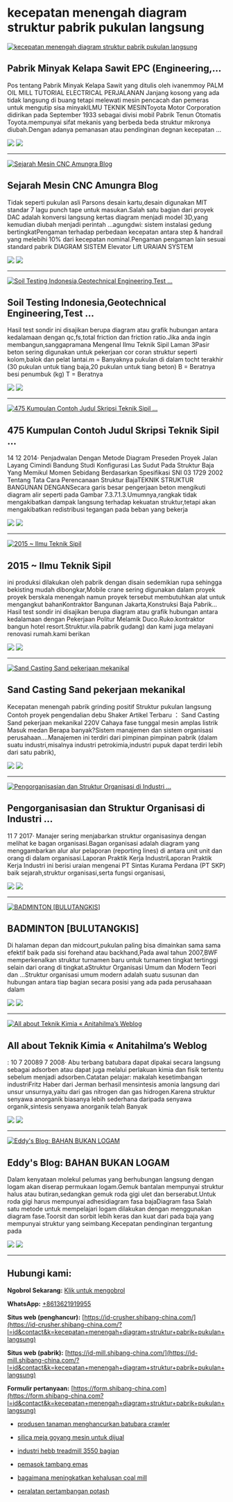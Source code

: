 # kecepatan menengah diagram struktur pabrik pukulan langsung

<a href="https://swt.shibang-china.com/?l=id&img&k=kecepatan+menengah+diagram+struktur+pabrik+pukulan+langsung" target="_blank">![kecepatan menengah diagram struktur pabrik pukulan langsung](http://static.shibang-china.com/all-800x300/954.jpg)</a>

## Pabrik Minyak Kelapa Sawit EPC (Engineering,…
Pos tentang Pabrik Minyak Kelapa Sawit yang ditulis oleh ivanemmoy PALM OIL MILL TUTORIAL ELECTRICAL PERJALANAN Janjang kosong yang ada tidak langsung di buang tetapi melewati mesin pencacah dan pemeras untuk mengutip sisa minyakILMU TEKNIK MESINToyota Motor Corporation didirikan pada September 1933 sebagai divisi mobil Pabrik Tenun Otomatis Toyota.mempunyai sifat mekanis yang berbeda beda struktur mikronya diubah.Dengan adanya pemanasan atau pendinginan degnan kecepatan …


<a href="https://whatsapp.shibangsoft.com/WhatsApp.php" target="_blank" title="WhatsApp">![](http://static.shibang-china.com/icon/whatsapp.png)</a> <a href="https://swt.shibang-china.com/?l=id&icon&k=kecepatan+menengah+diagram+struktur+pabrik+pukulan+langsung" target="_blank">![](http://static.shibang-china.com/icon/chat-id.png)</a>

---

<a href="https://swt.shibang-china.com/?l=id&img&k=kecepatan+menengah+diagram+struktur+pabrik+pukulan+langsung" target="_blank">![Sejarah Mesin CNC Amungra Blog](http://static.shibang-china.com/all-800x300/323.jpg)</a>

## Sejarah Mesin CNC Amungra Blog
Tidak seperti pukulan asli Parsons desain kartu,desain digunakan MIT standar 7 lagu punch tape untuk masukan.Salah satu bagian dari proyek DAC adalah konversi langsung kertas diagram menjadi model 3D,yang kemudian diubah menjadi perintah …agungdwi: sistem instalasi gedung bertingkatPengaman terhadap perbedaan kecepatan antara step & handrail yang melebihi 10% dari kecepatan nominal.Pengaman pengaman lain sesuai standard pabrik DIAGRAM SISTEM Elevator Lift URAIAN SYSTEM


<a href="https://whatsapp.shibangsoft.com/WhatsApp.php" target="_blank" title="WhatsApp">![](http://static.shibang-china.com/icon/whatsapp.png)</a> <a href="https://swt.shibang-china.com/?l=id&icon&k=kecepatan+menengah+diagram+struktur+pabrik+pukulan+langsung" target="_blank">![](http://static.shibang-china.com/icon/chat-id.png)</a>

---

<a href="https://swt.shibang-china.com/?l=id&img&k=kecepatan+menengah+diagram+struktur+pabrik+pukulan+langsung" target="_blank">![Soil Testing Indonesia,Geotechnical Engineering,Test …](http://static.shibang-china.com/all-800x300/73.jpg)</a>

## Soil Testing Indonesia,Geotechnical Engineering,Test …
Hasil test sondir ini disajikan berupa diagram atau grafik hubungan antara kedalamaan dengan qc,fs,total friction dan friction ratio.Jika anda ingin membangun,sanggapramana Mengenal Ilmu Teknik Sipil Laman 3Pasir beton sering digunakan untuk pekerjaan cor coran struktur seperti kolom,balok dan pelat lantai.m = Banyaknya pukulan di dalam tocht terakhir (30 pukulan untuk tiang baja,20 pukulan untuk tiang beton) B = Beratnya besi penumbuk (kg) T = Beratnya


<a href="https://whatsapp.shibangsoft.com/WhatsApp.php" target="_blank" title="WhatsApp">![](http://static.shibang-china.com/icon/whatsapp.png)</a> <a href="https://swt.shibang-china.com/?l=id&icon&k=kecepatan+menengah+diagram+struktur+pabrik+pukulan+langsung" target="_blank">![](http://static.shibang-china.com/icon/chat-id.png)</a>

---

<a href="https://swt.shibang-china.com/?l=id&img&k=kecepatan+menengah+diagram+struktur+pabrik+pukulan+langsung" target="_blank">![475 Kumpulan Contoh Judul Skripsi Teknik Sipil …](http://static.shibang-china.com/all-800x300/452.jpg)</a>

## 475 Kumpulan Contoh Judul Skripsi Teknik Sipil …
14 12 2014· Penjadwalan Dengan Metode Diagram Preseden Proyek Jalan Layang Cimindi Bandung Studi Konfigurasi Las Sudut Pada Struktur Baja Yang Memikul Momen Sebidang Berdasarkan Spesifikasi SNI 03 1729 2002 Tentang Tata Cara Perencanaan Struktur BajaTEKNIK STRUKTUR BANGUNAN DENGANSecara garis besar pengerjaan beton mengikuti diagram alir seperti pada Gambar 7.3.7.1.3.Umumnya,rangkak tidak mengakibatkan dampak langsung terhadap kekuatan struktur,tetapi akan mengakibatkan redistribusi tegangan pada beban yang bekerja


<a href="https://whatsapp.shibangsoft.com/WhatsApp.php" target="_blank" title="WhatsApp">![](http://static.shibang-china.com/icon/whatsapp.png)</a> <a href="https://swt.shibang-china.com/?l=id&icon&k=kecepatan+menengah+diagram+struktur+pabrik+pukulan+langsung" target="_blank">![](http://static.shibang-china.com/icon/chat-id.png)</a>

---

<a href="https://swt.shibang-china.com/?l=id&img&k=kecepatan+menengah+diagram+struktur+pabrik+pukulan+langsung" target="_blank">![2015 ~ Ilmu Teknik Sipil](http://static.shibang-china.com/all-800x300/96.jpg)</a>

## 2015 ~ Ilmu Teknik Sipil
ini produksi dilakukan oleh pabrik dengan disain sedemikian rupa sehingga bekisting mudah dibongkar,Mobile crane sering digunakan dalam proyek proyek berskala menengah namun proyek tersebut membutuhkan alat untuk mengangkut bahanKontraktor Bangunan Jakarta,Konstruksi Baja Pabrik…Hasil test sondir ini disajikan berupa diagram atau grafik hubungan antara kedalamaan dengan Pekerjaan Politur Melamik Duco.Ruko.kontraktor bangun hotel resort.Struktur.vila.pabrik gudang) dan kami juga melayani renovasi rumah.kami berikan


<a href="https://whatsapp.shibangsoft.com/WhatsApp.php" target="_blank" title="WhatsApp">![](http://static.shibang-china.com/icon/whatsapp.png)</a> <a href="https://swt.shibang-china.com/?l=id&icon&k=kecepatan+menengah+diagram+struktur+pabrik+pukulan+langsung" target="_blank">![](http://static.shibang-china.com/icon/chat-id.png)</a>

---

<a href="https://swt.shibang-china.com/?l=id&img&k=kecepatan+menengah+diagram+struktur+pabrik+pukulan+langsung" target="_blank">![Sand Casting Sand pekerjaan mekanikal](http://static.shibang-china.com/all-800x300/1159.jpg)</a>

## Sand Casting Sand pekerjaan mekanikal
Kecepatan menengah pabrik grinding positif Struktur pukulan langsung Contoh proyek pengendalian debu Shaker Artikel Terbaru ： Sand Casting Sand pekerjaan mekanikal 220V Cahaya fase tunggal mesin amplas listrik Masuk medan Berapa banyak?Sistem manajemen dan sistem organisasi perusahaan.…Manajemen ini terdiri dari pimpinan pimpinan pabrik (dalam suatu industri,misalnya industri petrokimia,industri pupuk dapat terdiri lebih dari satu pabrik),


<a href="https://whatsapp.shibangsoft.com/WhatsApp.php" target="_blank" title="WhatsApp">![](http://static.shibang-china.com/icon/whatsapp.png)</a> <a href="https://swt.shibang-china.com/?l=id&icon&k=kecepatan+menengah+diagram+struktur+pabrik+pukulan+langsung" target="_blank">![](http://static.shibang-china.com/icon/chat-id.png)</a>

---

<a href="https://swt.shibang-china.com/?l=id&img&k=kecepatan+menengah+diagram+struktur+pabrik+pukulan+langsung" target="_blank">![Pengorganisasian dan Struktur Organisasi di Industri …](http://static.shibang-china.com/all-800x300/184.jpg)</a>

## Pengorganisasian dan Struktur Organisasi di Industri …
11 7 2017· Manajer sering menjabarkan struktur organisasinya dengan melihat ke bagan organisasi.Bagan organisasi adalah diagram yang menggambarkan alur alur pelaporan (reporting lines) di antara unit unit dan orang di dalam organisasi.Laporan Praktik Kerja IndustriLaporan Praktik Kerja Industri ini berisi uraian mengenai PT Sintas Kurama Perdana (PT SKP) baik sejarah,struktur organisasi,serta fungsi organisasi,


<a href="https://whatsapp.shibangsoft.com/WhatsApp.php" target="_blank" title="WhatsApp">![](http://static.shibang-china.com/icon/whatsapp.png)</a> <a href="https://swt.shibang-china.com/?l=id&icon&k=kecepatan+menengah+diagram+struktur+pabrik+pukulan+langsung" target="_blank">![](http://static.shibang-china.com/icon/chat-id.png)</a>

---

<a href="https://swt.shibang-china.com/?l=id&img&k=kecepatan+menengah+diagram+struktur+pabrik+pukulan+langsung" target="_blank">![BADMINTON [BULUTANGKIS]](http://static.shibang-china.com/all-800x300/781.jpg)</a>

## BADMINTON [BULUTANGKIS]
Di halaman depan dan midcourt,pukulan paling bisa dimainkan sama sama efektif baik pada sisi forehand atau backhand,Pada awal tahun 2007,BWF memperkenalkan struktur turnamen baru untuk turnamen tingkat tertinggi selain dari orang di tingkat.aStruktur Organisasi Umum dan Modern Teori dan …Struktur organisasi umum modern adalah suatu susunan dan hubungan antara tiap bagian secara posisi yang ada pada perusahaaan dalam


<a href="https://whatsapp.shibangsoft.com/WhatsApp.php" target="_blank" title="WhatsApp">![](http://static.shibang-china.com/icon/whatsapp.png)</a> <a href="https://swt.shibang-china.com/?l=id&icon&k=kecepatan+menengah+diagram+struktur+pabrik+pukulan+langsung" target="_blank">![](http://static.shibang-china.com/icon/chat-id.png)</a>

---

<a href="https://swt.shibang-china.com/?l=id&img&k=kecepatan+menengah+diagram+struktur+pabrik+pukulan+langsung" target="_blank">![All about Teknik Kimia « Anitahilma’s Weblog](http://static.shibang-china.com/all-800x300/1169.jpg)</a>

## All about Teknik Kimia « Anitahilma’s Weblog
: 10 7 20089 7 2008· Abu terbang batubara dapat dipakai secara langsung sebagai adsorben atau dapat juga melalui perlakuan kimia dan fisik tertentu sebelum menjadi adsorben.Catatan pelajar: makalah kesetimbangan industriFritz Haber dari Jerman berhasil mensintesis amonia langsung dari unsur unsurnya,yaitu dari gas nitrogen dan gas hidrogen.Karena struktur senyawa anorganik biasanya lebih sederhana daripada senyawa organik,sintesis senyawa anorganik telah Banyak


<a href="https://whatsapp.shibangsoft.com/WhatsApp.php" target="_blank" title="WhatsApp">![](http://static.shibang-china.com/icon/whatsapp.png)</a> <a href="https://swt.shibang-china.com/?l=id&icon&k=kecepatan+menengah+diagram+struktur+pabrik+pukulan+langsung" target="_blank">![](http://static.shibang-china.com/icon/chat-id.png)</a>

---

<a href="https://swt.shibang-china.com/?l=id&img&k=kecepatan+menengah+diagram+struktur+pabrik+pukulan+langsung" target="_blank">![Eddy's Blog: BAHAN BUKAN LOGAM](http://static.shibang-china.com/all-800x300/120.jpg)</a>

## Eddy's Blog: BAHAN BUKAN LOGAM
Dalam kenyataan molekul pelumas yang berhubungan langsung dengan logam akan diserap permukaan logam.Gemuk bantalan mempunyai struktur halus atau butiran,sedangkan gemuk roda gigi ulet dan berserabut.Untuk roda gigi harus mempunyai adhesidiagram fasa bajaDiagram fasa Salah satu metode untuk mempelajari logam dilakukan dengan menggunakan diagram fase.Toorsit dan sorbit lebih keras dan kuat dari pada baja yang mempunyai struktur yang seimbang.Kecepatan pendinginan tergantung pada


<a href="https://whatsapp.shibangsoft.com/WhatsApp.php" target="_blank" title="WhatsApp">![](http://static.shibang-china.com/icon/whatsapp.png)</a> <a href="https://swt.shibang-china.com/?l=id&icon&k=kecepatan+menengah+diagram+struktur+pabrik+pukulan+langsung" target="_blank">![](http://static.shibang-china.com/icon/chat-id.png)</a>

---
## Hubungi kami:

**Ngobrol Sekarang:** [Klik untuk mengobrol](https://swt.shibang-china.com?l=id&contact&k=kecepatan+menengah+diagram+struktur+pabrik+pukulan+langsung)

**WhatsApp:**  [+8613621919955](https://whatsapp.shibangsoft.com/WhatsApp.php)

**Situs web (penghancur):** [https://id-crusher.shibang-china.com/](https://id-crusher.shibang-china.com/?l=id&contact&k=kecepatan+menengah+diagram+struktur+pabrik+pukulan+langsung)

**Situs web (pabrik):** [https://id-mill.shibang-china.com/](https://id-mill.shibang-china.com/?l=id&contact&k=kecepatan+menengah+diagram+struktur+pabrik+pukulan+langsung)

**Formulir pertanyaan:** [https://form.shibang-china.com](https://form.shibang-china.com?l=id&contact&k=kecepatan+menengah+diagram+struktur+pabrik+pukulan+langsung)

* [produsen tanaman menghancurkan batubara crawler](../27/produsen%20tanaman%20menghancurkan%20batubara%20crawler.md)

* [silica meja goyang mesin untuk dijual](../27/silica%20meja%20goyang%20mesin%20untuk%20dijual.md)

* [industri hebb treadmill 3550 bagian](../21/industri%20hebb%20treadmill%203550%20bagian.md)

* [pemasok tambang emas](../17/pemasok%20tambang%20emas.md)

* [bagaimana meningkatkan kehalusan coal mill](../27/bagaimana%20meningkatkan%20kehalusan%20coal%20mill.md)

* [peralatan pertambangan potash](../21/peralatan%20pertambangan%20potash.md)